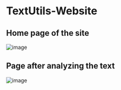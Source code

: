 # TextUtils-Website

## Home page of the site
![image](https://user-images.githubusercontent.com/70765320/131191781-9e0521e8-1941-43b9-8b21-8c569f07b372.png)


## Page after analyzing the text
![image](https://user-images.githubusercontent.com/70765320/131191883-0252e2c2-a634-49de-b5b9-b1fe19861f36.png)

